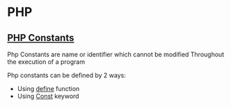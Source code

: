 # PHP
## [PHP Constants]()
Php Constants are name or identifier which cannot be modified Throughout the execution of a program

Php constants can be defined by 2 ways:
* Using [define]() function
* Using [Const]() keyword

